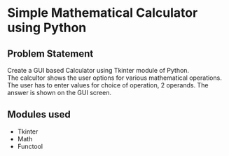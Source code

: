 # Simple Mathematical Calculator using Python
## Problem Statement
Create a GUI based Calculator using Tkinter module of Python.<br>
The calcultor shows the user options for various mathematical operations. <br>
The user has to enter values for choice of operation, 2 operands. The answer is shown on the GUI screen.

## Modules used
- Tkinter
- Math
- Functool
